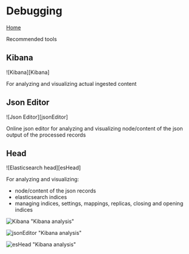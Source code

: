 # Debugging

[Home](../Home.md)

Recommended tools

## Kibana

![Kibana][Kibana]

For analyzing and visualizing actual ingested content

## Json Editor

![Json Editor][jsonEditor]

Online json editor for analyzing and visualizing node/content of the json output of the processed records

## Head

![Elasticsearch head][esHead]

For analyzing and visualizing:

- node/content of the json records
- elasticsearch indices
- managing indices, settings, mappings, replicas, closing and opening indices

![Kibana](../images/kibana-cmm.png) "Kibana analysis"

![jsonEditor](../images/json_editor.png) "Kibana analysis"

![esHead](../images/head.png) "Kibana analysis"
